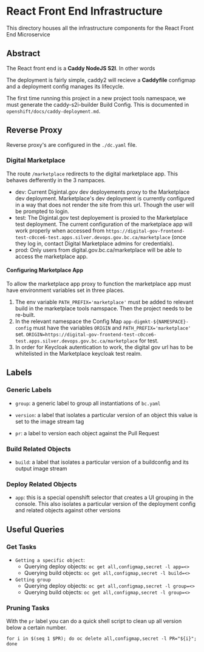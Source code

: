 # React Front End Infrastructure
This directory houses all the infrastructure components for the React Front End Microservice

## Abstract

The React front end is a __Caddy NodeJS S2I__. 
In other words

The deployment is fairly simple, caddy2 will recieve a __Caddyfile__ configmap and a deployment config manages its lifecycle. 

The first time running this project in a new project tools namespace, we must generate the caddy-s2i-builder Build Config. This is documented in `openshift/docs/caddy-deployment.md`.

## Reverse Proxy

Reverse proxy's are configured in the `./dc.yaml` file.

### Digital Marketplace

The route `/marketplace` redirects to the digital marketplace app.  This behaves defferently in the 3 nampaces.
- dev: Current Digintal.gov dev deployements proxy to the Marketplace dev deployment. Marketplace's dev deployment is currently configured in a way that does not render the site from this url. Though the user will be prompted to login.
- test: The Digintal.gov test deployement is proxied to the Marketplace test deployment.
The current configuration of the marketplace app will work properly when accessed from `https://digital-gov-frontend-test-c0cce6-test.apps.silver.devops.gov.bc.ca/marketplace` (once they log in, contact Digital Marketplace admins for credentials).
- prod: Only users from digital.gov.bc.ca/marketplace will be able to access the marketplace app.

#### Configuring Marketplace App 

To allow the marketplace app proxy to function the marketplace app must have environment variables set in three places.
1) The env variable `PATH_PREFIX='marketplace'` must be added to relevant build in the marketplace tools namspace. Then the project needs to be re-built.
2) In the relevant namespace the Config Map  `app-digmkt-${NAMESPACE}-config` must have the variables `ORIGIN` and `PATH_PREFIX='marketplace'` set.  `ORIGIN=https://digital-gov-frontend-test-c0cce6-test.apps.silver.devops.gov.bc.ca/marketplace` for test.
3) In order for Keycloak autentication to work, the digital gov url has to be whitelisted in the Marketplace keycloak test realm.  

## Labels

### Generic Labels
- `group`: a generic label to group all instantiations of `bc.yaml`

- `version`: a label that isolates a particular version of an object this value is set to the image stream tag

- `pr`: a label to version each object against the Pull Request
### Build Related Objects

- `build`: a label that isolates a particular version of a buildconfig and its output image stream


### Deploy Related Objects

- `app`: this is a special openshift selector that creates a UI grouping in the console. This also isolates a particular
version of the deployment config and related objects against other versions


## Useful Queries

### Get Tasks

- `Getting a specific object`:
  - Querying deploy objects: `oc get all,configmap,secret -l app=<>`
  - Querying build objects: `oc get all,configmap,secret -l build=<>`
- `Getting group`
  - Querying deploy objects: `oc get all,configmap,secret -l group=<>`
  - Querying build objects: `oc get all,configmap,secret -l group=<>`

### Pruning Tasks

With the `pr` label you can do a quick shell script to clean up all version below a certain number.

`for i in $(seq 1 $PR); do oc delete all,configmap,secret -l PR="${i}"; done`
